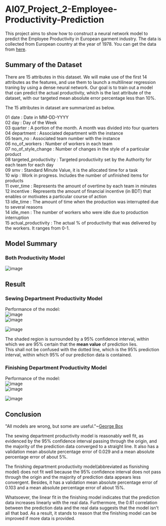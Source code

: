 # AI07_Project_2-Employee-Productivity-Prediction

This project aims to show how to construct a neural network model to predict the Employee Productivity in European garment industry.
The data is collected from European country at the year of 1978.
You can get the data from [here](https://archive.ics.uci.edu/ml/datasets/Productivity+Prediction+of+Garment+Employees).

## Summary of the Dataset
There are 15 attributes in this dataset. We will make use of the first 14 attributes as the features, and use them to launch a multilinear regression traning by using a dense neural network. Our goal is to train out a model that can predict the actual productivity, which is the last attribute of the dataset, with our targeted mean absolute error percentage less than 10%.

The 15 attributes in dataset are summarized as below.

01 date : Date in MM-DD-YYYY <br>
02 day : Day of the Week <br>
03 quarter : A portion of the month. A month was divided into four quarters <br>
04 department : Associated department with the instance <br>
05 team_no : Associated team number with the instance <br>
06 no_of_workers : Number of workers in each team <br>
07 no_of_style_change : Number of changes in the style of a particular product <br>
08 targeted_productivity : Targeted productivity set by the Authority for each team for each day <br>
09 smv : Standard Minute Value, it is the allocated time for a task <br>
10 wip : Work in progress. Includes the number of unfinished items for products <br>
11 over_time : Represents the amount of overtime by each team in minutes <br>
12 incentive : Represents the amount of financial incentive (in BDT) that enables or motivates a particular course of action <br>
13 idle_time : The amount of time when the production was interrupted due to several reasons <br>
14 idle_men : The number of workers who were idle due to production interruption <br>
15 actual_productivity : The actual % of productivity that was delivered by the workers. It ranges from 0-1. <br>

## Model Summary
### Both Productivity Model
![image](https://user-images.githubusercontent.com/108325848/187822412-7e87e61d-62b6-4aeb-9831-c8d02df22f05.png)

## Result
### Sewing Department Productivity Model
Performance of the model:<br>
![image](https://user-images.githubusercontent.com/108325848/187825456-fff0cc2b-6e73-4ab6-825e-a1e5a7c4b00b.png)<br>
![image](https://user-images.githubusercontent.com/108325848/187825574-d4d66107-949c-4db7-9e58-3e7f9f684276.png)<br>

![image](https://user-images.githubusercontent.com/108325848/187819200-d1839d0e-8602-4d72-8530-963648cd29c5.png)<br>

The shaded region is surrounded by a 95% confidence interval, within which we are 95% certain that the **mean value** of prediction lies.<br>
This shall not be confused with the dotted line, which is the 95% prediction interval, within which 95% of our prediction data is contained.

### Finishing Department Productivity Model
Performance of the model:<br>
![image](https://user-images.githubusercontent.com/108325848/187825655-aa603b1f-1b59-4981-9cb7-2d397b26d6ab.png)<br>
![image](https://user-images.githubusercontent.com/108325848/187825731-c99476ac-a8c5-48b8-a07a-2d1951081c17.png)<br>

![image](https://user-images.githubusercontent.com/108325848/187712523-078f35c1-7cea-4707-bcdb-a69b0e7a0bd2.png)<br>

## Conclusion
"All models are wrong, but some are useful."~[George Box](https://en.wikipedia.org/wiki/All_models_are_wrong)<br>

The sewing department productivity model is reasonably well fit, as evidenced by the 95% confidence interval passing through the origin, and the majority of the prediction data converged to a straight line. It also has a validation mean absolute percentage error of 0.029 and a mean absolute percentage error of about 5%. <br> 

The finishing department productivity model(abbreviated as fisnishing model) does not fit well because the 95% confidence interval does not pass through the origin and the majority of prediction data appears less convergent. Besides, it has a validation mean absolute percentage error of 0.103 and a mean absolute percentage error of about 15%.<br>

Whatsoever, the linear fit in the finishing model indicates that the prediction data increases linearly with the real data. Furthermore, the 0.61 correlation between the prediction data and the real data suggests that the model isn't all that bad. As a result, it stands to reason that the finishing model can be improved if more data is provided. <br>  







